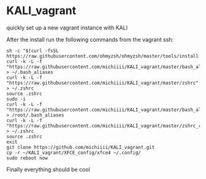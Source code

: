 # KALI_vagrant
quickly set up a new vagrant instance with KALI

After the install run the following commands from the vagrant ssh:
```
sh -c "$(curl -fsSL https://raw.githubusercontent.com/ohmyzsh/ohmyzsh/master/tools/install.sh)"
curl -k -L -f "https://raw.githubusercontent.com/michiiii/KALI_vagrant/master/bash_aliases" > ~/.bash_aliases
curl -k -L -f "https://raw.githubusercontent.com/michiiii/KALI_vagrant/master/zshrc" > ~/.zshrc
source .zshrc
sudo -i
curl -k -L -f "https://raw.githubusercontent.com/michiiii/KALI_vagrant/master/bash_aliases" > /root/.bash_aliases
curl -k -L -f "https://raw.githubusercontent.com/michiiii/KALI_vagrant/master/zshrc_root" > ~/.zshrc
source .zshrc
exit
git clone https://github.com/michiiii/KALI_vagrant.git
cp -r ~/KALI_vagrant/XFCE_config/xfce4 ~/.config/
sudo reboot now
```
Finally everything should be cool
